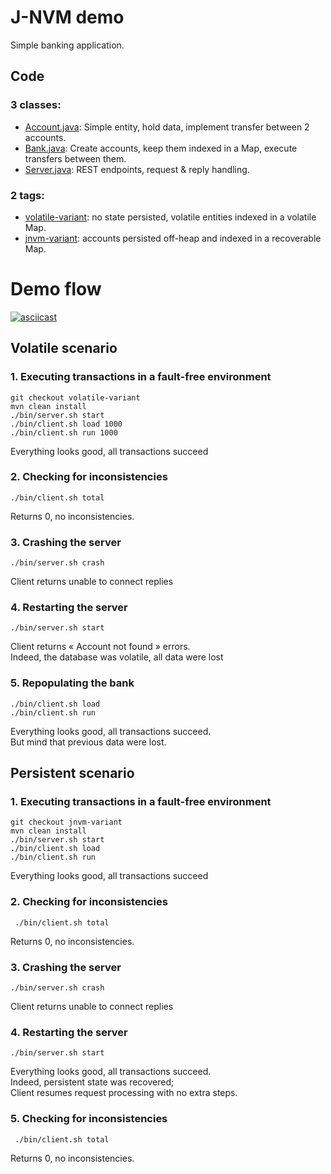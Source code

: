 # J-NVM demo

Simple banking application.

## Code

### 3 classes:
* [Account.java](src/main/java/eu/telecomsudparis/jnvm/demo/Account.java): Simple entity, hold data, implement transfer between 2 accounts.
* [Bank.java](src/main/java/eu/telecomsudparis/jnvm/demo/Bank.java): Create accounts, keep them indexed in a Map, execute transfers between them.
* [Server.java](src/main/java/eu/telecomsudparis/jnvm/demo/Server.java): REST endpoints, request & reply handling.

### 2 tags:
* [volatile-variant](https://github.com/jnvm-project/jnvm-demo/tree/volatile-variant): no state persisted, volatile entities indexed in a volatile Map.
* [jnvm-variant](https://github.com/jnvm-project/jnvm-demo/tree/jnvm-variant): accounts persisted off-heap and indexed in a recoverable Map.

# Demo flow

[![asciicast](https://asciinema.org/a/499292.svg)](https://asciinema.org/a/499292)

## Volatile scenario

### 1. Executing transactions in a fault-free environment

    git checkout volatile-variant
    mvn clean install
    ./bin/server.sh start
    ./bin/client.sh load 1000
    ./bin/client.sh run 1000

Everything looks good, all transactions succeed

### 2. Checking for inconsistencies

    ./bin/client.sh total

Returns 0, no inconsistencies.

### 3. Crashing the server

    ./bin/server.sh crash

Client returns unable to connect replies

### 4. Restarting the server

    ./bin/server.sh start

Client returns « Account not found » errors.  
Indeed, the database was volatile, all data were lost

### 5. Repopulating the bank

    ./bin/client.sh load
    ./bin/client.sh run

Everything looks good, all transactions succeed.  
But mind that previous data were lost.

## Persistent scenario

### 1. Executing transactions in a fault-free environment

    git checkout jnvm-variant
    mvn clean install
    ./bin/server.sh start
    ./bin/client.sh load
    ./bin/client.sh run

Everything looks good, all transactions succeed

### 2. Checking for inconsistencies

     ./bin/client.sh total

Returns 0, no inconsistencies.

### 3. Crashing the server

    ./bin/server.sh crash

Client returns unable to connect replies

### 4. Restarting the server

    ./bin/server.sh start

Everything looks good, all transactions succeed.  
Indeed, persistent state was recovered;  
Client resumes request processing with no extra steps.

### 5. Checking for inconsistencies

     ./bin/client.sh total

Returns 0, no inconsistencies.
